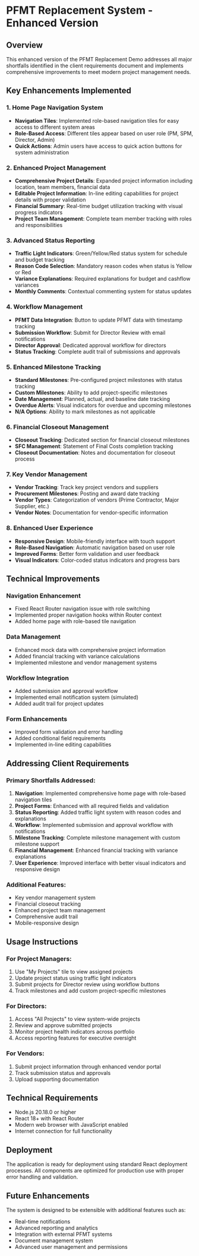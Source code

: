# PFMT Replacement System - Enhanced Version

## Overview
This enhanced version of the PFMT Replacement Demo addresses all major shortfalls identified in the client requirements document and implements comprehensive improvements to meet modern project management needs.

## Key Enhancements Implemented

### 1. Home Page Navigation System
- **Navigation Tiles**: Implemented role-based navigation tiles for easy access to different system areas
- **Role-Based Access**: Different tiles appear based on user role (PM, SPM, Director, Admin)
- **Quick Actions**: Admin users have access to quick action buttons for system administration

### 2. Enhanced Project Management
- **Comprehensive Project Details**: Expanded project information including location, team members, financial data
- **Editable Project Information**: In-line editing capabilities for project details with proper validation
- **Financial Summary**: Real-time budget utilization tracking with visual progress indicators
- **Project Team Management**: Complete team member tracking with roles and responsibilities

### 3. Advanced Status Reporting
- **Traffic Light Indicators**: Green/Yellow/Red status system for schedule and budget tracking
- **Reason Code Selection**: Mandatory reason codes when status is Yellow or Red
- **Variance Explanations**: Required explanations for budget and cashflow variances
- **Monthly Comments**: Contextual commenting system for status updates

### 4. Workflow Management
- **PFMT Data Integration**: Button to update PFMT data with timestamp tracking
- **Submission Workflow**: Submit for Director Review with email notifications
- **Director Approval**: Dedicated approval workflow for directors
- **Status Tracking**: Complete audit trail of submissions and approvals

### 5. Enhanced Milestone Tracking
- **Standard Milestones**: Pre-configured project milestones with status tracking
- **Custom Milestones**: Ability to add project-specific milestones
- **Date Management**: Planned, actual, and baseline date tracking
- **Overdue Alerts**: Visual indicators for overdue and upcoming milestones
- **N/A Options**: Ability to mark milestones as not applicable

### 6. Financial Closeout Management
- **Closeout Tracking**: Dedicated section for financial closeout milestones
- **SFC Management**: Statement of Final Costs completion tracking
- **Closeout Documentation**: Notes and documentation for closeout process

### 7. Key Vendor Management
- **Vendor Tracking**: Track key project vendors and suppliers
- **Procurement Milestones**: Posting and award date tracking
- **Vendor Types**: Categorization of vendors (Prime Contractor, Major Supplier, etc.)
- **Vendor Notes**: Documentation for vendor-specific information

### 8. Enhanced User Experience
- **Responsive Design**: Mobile-friendly interface with touch support
- **Role-Based Navigation**: Automatic navigation based on user role
- **Improved Forms**: Better form validation and user feedback
- **Visual Indicators**: Color-coded status indicators and progress bars

## Technical Improvements

### Navigation Enhancement
- Fixed React Router navigation issue with role switching
- Implemented proper navigation hooks within Router context
- Added home page with role-based tile navigation

### Data Management
- Enhanced mock data with comprehensive project information
- Added financial tracking with variance calculations
- Implemented milestone and vendor management systems

### Workflow Integration
- Added submission and approval workflow
- Implemented email notification system (simulated)
- Added audit trail for project updates

### Form Enhancements
- Improved form validation and error handling
- Added conditional field requirements
- Implemented in-line editing capabilities

## Addressing Client Requirements

### Primary Shortfalls Addressed:
1. **Navigation**: Implemented comprehensive home page with role-based navigation tiles
2. **Project Forms**: Enhanced with all required fields and validation
3. **Status Reporting**: Added traffic light system with reason codes and explanations
4. **Workflow**: Implemented submission and approval workflow with notifications
5. **Milestone Tracking**: Complete milestone management with custom milestone support
6. **Financial Management**: Enhanced financial tracking with variance explanations
7. **User Experience**: Improved interface with better visual indicators and responsive design

### Additional Features:
- Key vendor management system
- Financial closeout tracking
- Enhanced project team management
- Comprehensive audit trail
- Mobile-responsive design

## Usage Instructions

### For Project Managers:
1. Use "My Projects" tile to view assigned projects
2. Update project status using traffic light indicators
3. Submit projects for Director review using workflow buttons
4. Track milestones and add custom project-specific milestones

### For Directors:
1. Access "All Projects" to view system-wide projects
2. Review and approve submitted projects
3. Monitor project health indicators across portfolio
4. Access reporting features for executive oversight

### For Vendors:
1. Submit project information through enhanced vendor portal
2. Track submission status and approvals
3. Upload supporting documentation

## Technical Requirements
- Node.js 20.18.0 or higher
- React 18+ with React Router
- Modern web browser with JavaScript enabled
- Internet connection for full functionality

## Deployment
The application is ready for deployment using standard React deployment processes. All components are optimized for production use with proper error handling and validation.

## Future Enhancements
The system is designed to be extensible with additional features such as:
- Real-time notifications
- Advanced reporting and analytics
- Integration with external PFMT systems
- Document management system
- Advanced user management and permissions

